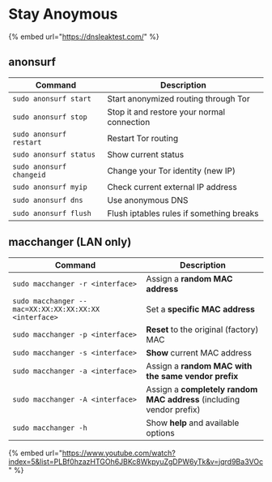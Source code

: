 # Stay Anoymous

{% embed url="https://dnsleaktest.com/" %}

## anonsurf

| Command                  | Description                                |
| ------------------------ | ------------------------------------------ |
| `sudo anonsurf start`    | Start anonymized routing through Tor       |
| `sudo anonsurf stop`     | Stop it and restore your normal connection |
| `sudo anonsurf restart`  | Restart Tor routing                        |
| `sudo anonsurf status`   | Show current status                        |
| `sudo anonsurf changeid` | Change your Tor identity (new IP)          |
| `sudo anonsurf myip`     | Check current external IP address          |
| `sudo anonsurf dns`      | Use anonymous DNS                          |
| `sudo anonsurf flush`    | Flush iptables rules if something breaks   |

## macchanger (LAN only)

| Command                                               | Description                                                          |
| ----------------------------------------------------- | -------------------------------------------------------------------- |
| `sudo macchanger -r <interface>`                      | Assign a **random MAC address**                                      |
| `sudo macchanger --mac=XX:XX:XX:XX:XX:XX <interface>` | Set a **specific MAC address**                                       |
| `sudo macchanger -p <interface>`                      | **Reset** to the original (factory) MAC                              |
| `sudo macchanger -s <interface>`                      | **Show** current MAC address                                         |
| `sudo macchanger -a <interface>`                      | Assign a **random MAC with the same vendor prefix**                  |
| `sudo macchanger -A <interface>`                      | Assign a **completely random MAC address** (including vendor prefix) |
| `sudo macchanger -h`                                  | Show **help** and available options                                  |

{% embed url="https://www.youtube.com/watch?index=5&list=PLBf0hzazHTGOh6JBKc8WkpyuZgDPW6yTk&v=jqrd9Ba3VOc" %}
